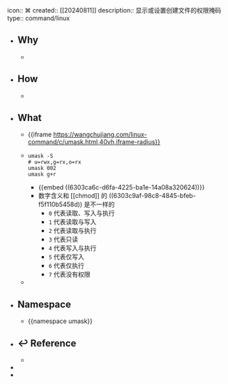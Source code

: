 icon:: ⌘
created:: [[20240811]]
description:: 显示或设置创建文件的权限掩码
type:: command/linux

- ## Why
  -
- ## How
  -
- ## What
  - {{iframe https://wangchujiang.com/linux-command/c/umask.html,40vh,iframe-radius}}
  - ```shell
    umask -S
    # u=rwx,g=rx,o=rx
    umask 002
    umask g+r
    ```
    - {{embed ((6303ca6c-d6fa-4225-ba1e-14a08a320624))}}
    - 数字含义和 [[chmod]] 的 ((6303c9af-98c8-4845-bfeb-f5f110b5458d)) 是不一样的
      - `0` 代表读取、写入与执行
      - `1` 代表读取与写入
      - `2` 代表读取与执行
      - `3` 代表只读
      - `4` 代表写入与执行
      - `5` 代表仅写入
      - `6` 代表仅执行
      - `7` 代表没有权限
  -
- ## Namespace
  - {{namespace umask}}
- ## ↩ Reference
  -
-
-